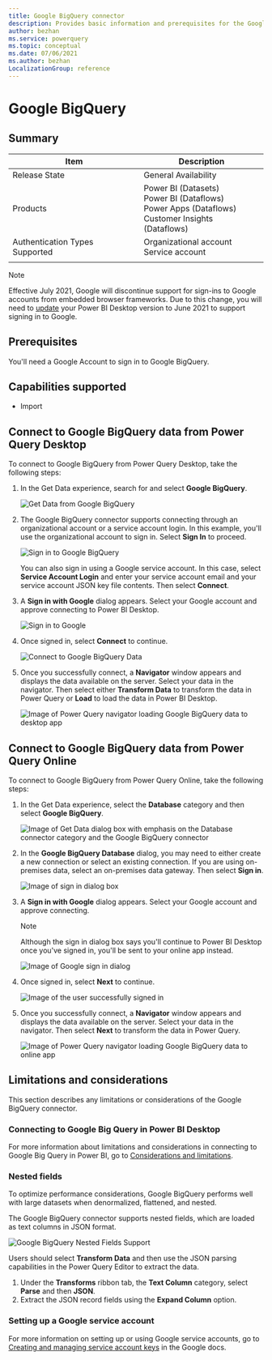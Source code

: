 ```yaml
---
title: Google BigQuery connector
description: Provides basic information and prerequisites for the Google BigQuery connector for Power Query.
author: bezhan
ms.service: powerquery
ms.topic: conceptual
ms.date: 07/06/2021
ms.author: bezhan
LocalizationGroup: reference
---
```


# Google BigQuery

## Summary

| Item | Description |
| ---- | ----------- |
| Release State | General Availability |
| Products | Power BI (Datasets)<br/>Power BI (Dataflows)<br/>Power Apps (Dataflows)<br/>Customer Insights (Dataflows) |
| Authentication Types Supported | Organizational account<br/>Service account |
| | |

> [!NOTE]
> Effective July 2021, Google will discontinue support for sign-ins to Google accounts from embedded browser frameworks. Due to this change, you will need to [update](https://powerbi.microsoft.com/downloads/) your Power BI Desktop version to June 2021 to support signing in to Google.

## Prerequisites

You'll need a Google Account to sign in to Google BigQuery.

## Capabilities supported

* Import

## Connect to Google BigQuery data from Power Query Desktop

To connect to Google BigQuery from Power Query Desktop, take the following steps:

1. In the Get Data experience, search for and select **Google BigQuery**.

    ![Get Data from Google BigQuery](./media/google-bigquery/GetData.png)

2. The Google BigQuery connector supports connecting through an organizational account or a service account login. In this example, you'll use the organizational account to sign in. Select **Sign In** to proceed.

    ![Sign in to Google BigQuery](./media/google-bigquery/SignIn.png)

    You can also sign in using a Google service account. In this case, select **Service Account Login** and enter your service account email and your service account JSON key file contents. Then select **Connect**.

3. A **Sign in with Google** dialog appears. Select your Google account and approve connecting to Power BI Desktop.

    ![Sign in to Google](./media/google-bigquery/SignIntoGoogle.png)

4. Once signed in, select **Connect** to continue.

    ![Connect to Google BigQuery Data](./media/google-bigquery/ConnectToGoogleBigQueryData.png)

5. Once you successfully connect, a **Navigator** window appears and displays the data available on the server. Select your data in the navigator. Then select either **Transform Data** to transform the data in Power Query or **Load** to load the data in Power BI Desktop.

    ![Image of Power Query navigator loading Google BigQuery data to desktop app](./media/google-bigquery/navigator-bigquery.png)

## Connect to Google BigQuery data from Power Query Online

To connect to Google BigQuery from Power Query Online, take the following steps:

1. In the Get Data experience, select the **Database** category and then select **Google BigQuery**.

    ![Image of Get Data dialog box with emphasis on the Database connector category and the Google BigQuery connector](./media/google-bigquery/get-data-online.png)

2. In the **Google BigQuery Database** dialog, you may need to either create a new connection or select an existing connection. If you are using on-premises data, select an on-premises data gateway. Then select **Sign in**.

    ![Image of sign in dialog box](./media/google-bigquery/sign-in-online.png)

3. A **Sign in with Google** dialog appears. Select your Google account and approve connecting.
    >[!NOTE]
    >Although the sign in dialog box says you'll continue to Power BI Desktop once you've signed in, you'll be sent to your online app instead.

    ![Image of Google sign in dialog](./media/google-bigquery/SignIntoGoogle.png)

4. Once signed in, select **Next** to continue.

    ![Image of the user successfully signed in](./media/google-bigquery/connect-online-to-data.png)

5. Once you successfully connect, a **Navigator** window appears and displays the data available on the server. Select your data in the navigator. Then select **Next** to transform the data in Power Query.

    ![Image of Power Query navigator loading Google BigQuery data to online app](./media/google-bigquery/navigator-bigquery-online.png)

## Limitations and considerations

This section describes any limitations or considerations of the Google BigQuery connector.

### Connecting to Google Big Query in Power BI Desktop

For more information about limitations and considerations in connecting to Google Big Query in Power BI, go to [Considerations and limitations](/power-bi/connect-data/desktop-connect-bigquery#considerations-and-limitations).

### Nested fields

To optimize performance considerations, Google BigQuery performs well with large datasets when denormalized, flattened, and nested.

The Google BigQuery connector supports nested fields, which are loaded as text columns in JSON format.

![Google BigQuery Nested Fields Support](./media/google-bigquery/GoogleBigQueryNestedFields.png)

Users should select **Transform Data** and then use the JSON parsing capabilities in the Power Query Editor to extract the data.

1. Under the **Transforms** ribbon tab, the **Text Column** category, select **Parse** and then **JSON**.
2. Extract the JSON record fields using the **Expand Column** option.

### Setting up a Google service account

For more information on setting up or using Google service accounts, go to [Creating and managing service account keys](https://cloud.google.com/iam/docs/creating-managing-service-account-keys) in the Google docs.
